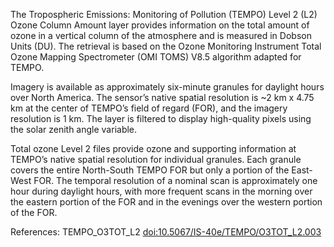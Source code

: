 The Tropospheric Emissions: Monitoring of Pollution (TEMPO) Level 2 (L2) Ozone Column Amount layer provides information on the total amount of ozone in a vertical column of the atmosphere and is measured in Dobson Units (DU). The retrieval is based on the Ozone Monitoring Instrument Total Ozone Mapping Spectrometer (OMI TOMS) V8.5 algorithm adapted for TEMPO.

Imagery is available as approximately six-minute granules for daylight hours over North America. The sensor’s native spatial resolution is ~2 km x 4.75 km at the center of TEMPO’s field of regard (FOR), and the imagery resolution is 1 km. The layer is filtered to display high-quality pixels using the solar zenith angle variable.

Total ozone Level 2 files provide ozone and supporting information at TEMPO’s native spatial resolution for individual granules. Each granule covers the entire North-South TEMPO FOR but only a portion of the East-West FOR. The temporal resolution of a nominal scan is approximately one hour during daylight hours, with more frequent scans in the morning over the eastern portion of the FOR and in the evenings over the western portion of the FOR.

References: TEMPO_O3TOT_L2 [doi:10.5067/IS-40e/TEMPO/O3TOT_L2.003](https://doi.org/10.5067/IS-40e/TEMPO/O3TOT_L2.003)